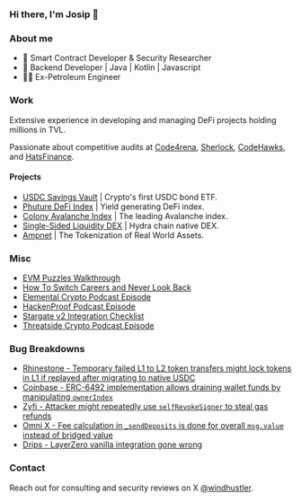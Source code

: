 ### Hi there, I'm Josip 👋

### About me
- 🔐 Smart Contract Developer & Security Researcher
- 🤖 Backend Developer | Java | Kotlin | Javascript
- 👨‍🏭 Ex-Petroleum Engineer

### Work
Extensive experience in developing and managing DeFi projects holding millions in TVL. 

Passionate about competitive audits at [Code4rena](https://code4rena.com/@windhustler), [Sherlock](https://www.sherlock.xyz/), [CodeHawks](https://www.codehawks.com/), and [HatsFinance](https://app.hats.finance/audit-competitions). 

#### Projects

- [USDC Savings Vault](https://www.phuture.finance/products/usv) | Crypto's first USDC bond ETF.
- [Phuture DeFi Index](https://www.phuture.finance/products/pdi) | Yield generating DeFi index.
- [Colony Avalanche Index](https://www.phuture.finance/products/cai) | The leading Avalanche index.
- [Single-Sided Liquidity DEX](https://news.bitcoin.com/hydra-chain-claims-its-spot-by-launching-a-native-dex/) | Hydra chain native DEX.
- [Ampnet](https://ampnet.io/) | The Tokenization of Real World Assets.

### Misc
- [EVM Puzzles Walkthrough](https://www.youtube.com/watch?v=ENfM3spI_hI&list=PLycOy94yA7vph9nb3MFbu00YMK81PHxMK)
- [How To Switch Careers and Never Look Back](https://www.youtube.com/watch?v=O0RI5yVC3Fs)
- [Elemental Crypto Podcast Episode](https://www.youtube.com/watch?v=MxbMJxGRr08)
- [HackenProof Podcast Episode](https://www.youtube.com/watch?v=1V0PdcoiPX0)
- [Stargate v2 Integration Checklist](https://mirror.xyz/0xaeDAA951e7fbe1031E3553a7a8b1d8A89b132d7b/WfZ1ewSlkbErd-swiBV0AGbQ0xEWdnq6nCzDNStDUKI)
- [Threatside Crypto Podcast Episode](https://www.youtube.com/watch?v=xiIZyX0TlLA)

### Bug Breakdowns
  - [Rhinestone - Temporary failed L1 to L2 token transfers might lock tokens in L1 if replayed after migrating to native USDC](https://x.com/cantinaxyz/status/1851972587561324936)
  - [Coinbase - ERC-6492 implementation allows draining wallet funds by manipulating `ownerIndex`](https://x.com/cantinaxyz/status/1871198386986361239)
  - [Zyfi - Attacker might repeatedly use `selfRevokeSigner` to steal gas refunds](https://x.com/cantinaxyz/status/1860745282612543544)
  - [Omni X - Fee calculation in _`sendDeposits` is done for overall `msg.value` instead of bridged value](https://x.com/cantinaxyz/status/1856894917400011218)
  - [Drips - LayerZero vanilla integration gone wrong](https://x.com/cantinaxyz/status/1849450897715397042)

### Contact
Reach out for consulting and security reviews on X [@windhustler](https://twitter.com/windhustler).
